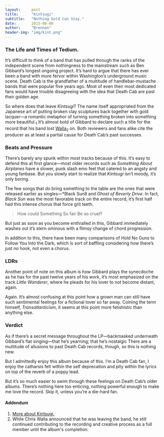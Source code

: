 ```yaml
---
layout:     post
title:      "Kintsugi"
subtitle:   "Nothing Gold Can Stay."
date:       2015-06-08
author:     "Brennan"
header-img: "img/kint.png"
---
```


### The Life and Times of Tedium. &nbsp;

It’s difficult to think of a band that has pulled through the ranks of the independent scene from nothingness to the mainstream such as Ben Gibbard’s longest ongoing project. It’s hard to argue that there has ever been a band with more fervor within Washington’s underground music scene. Death Cab is the grandfather of a multitude of handlebar-mustache bands that were popular five years ago. Most of even their most dedicated fans would have trouble disagreeing with the idea that Death Cab are past their golden age.

So where does that leave *Kintsugi*? The name itself appropriated from the Japanese art of putting broken clay sculptures back together with gold lacquer—a romantic metaphor of turning something broken into something more beautiful.<sub>1</sub> It’s almost bold of Gibbard to declare such a title for the record that his band lost [Walla](http://slog.thestranger.com/slog/archives/2014/08/13/why-im-leaving-death-cab-for-cutie-by-chris-walla)<sub>2</sub> on. Both reviewers and fans alike cite the producer as at least a partial cause for Death Cab’s past successes.

### Beats and Pressure

There’s barely any spunk within most tracks because of this. It’s easy to defend this at first glance—most older records such as *Something About Airplanes* have a slower, punk slash emo feel that catered to an angsty and young fanbase. But you slowly start to realize that *Kintsugi* isn’t moody, it’s only boring.

The few songs that do bring something to the table are the ones that were released earlier as singles—*Black Sun8 and *Ghost of Beverly Drive*. In fact, *Black Sun* was the most favorable track on the entire record, it’s first half had this intense chorus that force grit teeth.

> How could
> Something
> So fair
> Be so cruel?

But just as soon as you become enthralled in this, Gibbard immediately washes out it’s stern ominous with a flimsy change of chord progression.

In addition to this, there have been many comparisons of Hold No Guns to Follow You Into the Dark, which is sort of baffling considering how there’s just no hook, not even a chorus. 

### LDRs

Another point of note on this album is how Gibbard plays the synecdoche as he has for the past twelve years of his work, it’s most emphasized on the track *Little Wanderer*, where he pleads for his lover to not become distant, again.

Again. It’s almost confusing at this point how a grown man can still have such sentimental feelings for a fictional lover so far away. Coining the term himself, *Transatlanticism*, it seems at this point more fetishistic than anything else.

### Verdict

As if there’s a secret message throughout the LP—backmasked underneath Gibbard’s flat singing—that he’s yearning; that he’s nostalgic There are a multitude of allusions to past Death Cab records, though, so this is nothing new.

But I admittedly enjoy this album because of this. I’m a Death Cab fan, I enjoy the catharsis felt within the self deprecation and pity within the lyrics on top of the reverb of a poppy lead.

But it’s so much easier to swim through these feelings on Death Cab’s older albums. There’s nothing here too enticing, nothing powerful enough to make me love the record. Skip it, unless you’re a die-hard fan.

#### Addendum

1. [More about Kintsugi.](http://akintsugilife.com/)
2. While Chris Walla announced that he was leaving the band, he still continued contributing to the recording and creative process as a full member until the album's completion.
